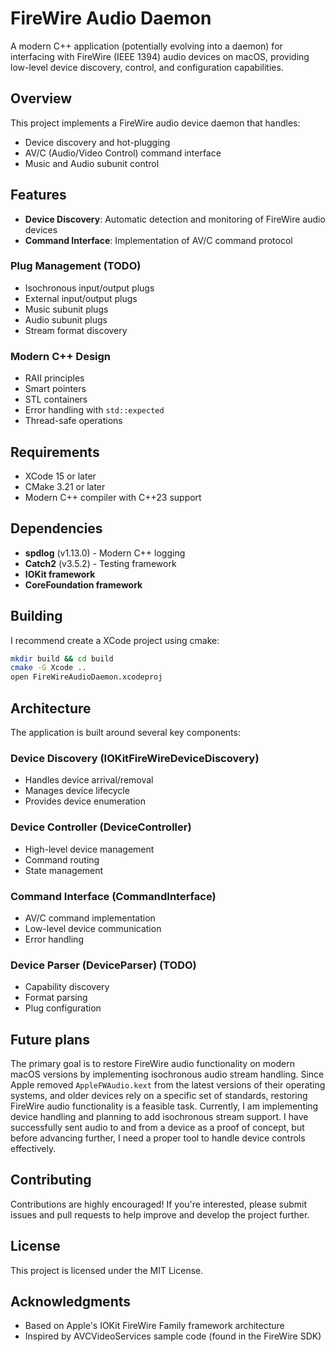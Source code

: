 # FireWire Audio Daemon

A modern C++ application (potentially evolving into a daemon) for interfacing with FireWire (IEEE 1394) audio devices on macOS, providing low-level device discovery, control, and configuration capabilities.

## Overview

This project implements a FireWire audio device daemon that handles:

- Device discovery and hot-plugging
- AV/C (Audio/Video Control) command interface
- Music and Audio subunit control

## Features

- **Device Discovery**: Automatic detection and monitoring of FireWire audio devices
- **Command Interface**: Implementation of AV/C command protocol

### Plug Management (TODO)

- Isochronous input/output plugs
- External input/output plugs
- Music subunit plugs
- Audio subunit plugs
- Stream format discovery

### Modern C++ Design

- RAII principles
- Smart pointers
- STL containers
- Error handling with `std::expected`
- Thread-safe operations

## Requirements

- XCode 15 or later
- CMake 3.21 or later
- Modern C++ compiler with C++23 support

## Dependencies

- **spdlog** (v1.13.0) - Modern C++ logging
- **Catch2** (v3.5.2) - Testing framework
- **IOKit framework**
- **CoreFoundation framework**

## Building

I recommend create a XCode project using cmake:
```sh
mkdir build && cd build
cmake -G Xcode ..
open FireWireAudioDaemon.xcodeproj
```

## Architecture

The application is built around several key components:

### Device Discovery (IOKitFireWireDeviceDiscovery)

- Handles device arrival/removal
- Manages device lifecycle
- Provides device enumeration

### Device Controller (DeviceController)

- High-level device management
- Command routing
- State management

### Command Interface (CommandInterface)

- AV/C command implementation
- Low-level device communication
- Error handling

### Device Parser (DeviceParser) (TODO)

- Capability discovery
- Format parsing
- Plug configuration

## Future plans

The primary goal is to restore  FireWire audio functionality on modern macOS versions by implementing isochronous audio stream handling. Since Apple removed `AppleFWAudio.kext` from the latest versions of their operating systems, and older devices rely on a specific set of standards, restoring FireWire audio functionality is a feasible task. Currently, I am implementing device handling and planning to add isochronous stream support. I have successfully sent audio to and from a device as a proof of concept, but before advancing further, I need a proper tool to handle device controls effectively.

## Contributing

Contributions are highly encouraged!  If you're interested, please submit issues and pull requests to help improve and develop the project further.

## License

This project is licensed under the MIT License.

## Acknowledgments

- Based on Apple's IOKit FireWire Family framework architecture
- Inspired by AVCVideoServices sample code (found in the FireWire SDK)
